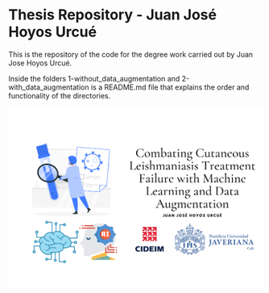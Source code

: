 # Thesis Repository - Juan José Hoyos Urcué
This is the repository of the code for the degree work carried out by Juan Jose Hoyos Urcué.

Inside the folders 1-without_data_augmentation and 2-with_data_augmentation is a README.md file that explains the order and functionality of the directories.

![Project Logo](land.png)








